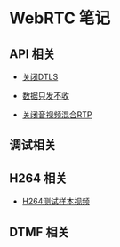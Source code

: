 # WebRTC 笔记

## API 相关

<!-- * [WebRTC呼叫流程](notes/webrtc-call-flow.md) -->

* [关闭DTLS](notes/disable-dtls.md)

* [数据只发不收](notes/sendonly.md)

* [关闭音视频混合RTP](notes/disable-rtpmux.md)

## 调试相关


## H264 相关

* [H264测试样本视频](http://samples.mplayerhq.hu/V-codecs/h264/)

## DTMF 相关